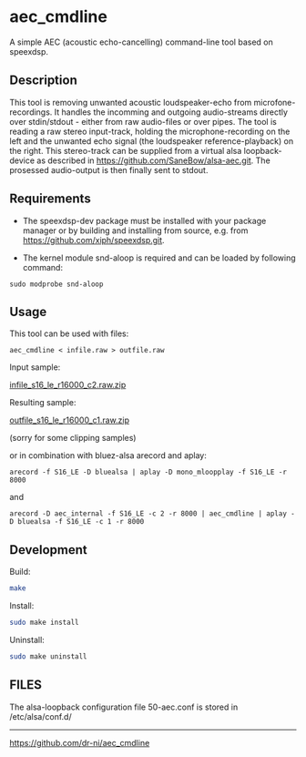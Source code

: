 # aec_cmdline
A simple AEC (acoustic echo-cancelling) command-line tool based on speexdsp.

## Description

This tool is removing unwanted acoustic loudspeaker-echo from microfone-recordings. It handles the incomming and outgoing audio-streams directly over stdin/stdout - either from raw audio-files or over pipes. The tool is reading a raw stereo input-track, holding the microphone-recording on the left and the unwanted echo signal (the loudspeaker reference-playback) on the right. This stereo-track can be supplied from a virtual alsa loopback-device as described in https://github.com/SaneBow/alsa-aec.git. The prosessed audio-output is then finally sent to stdout.

## Requirements

- The speexdsp-dev package must be installed with your package manager or by building and installing from source, e.g. from https://github.com/xiph/speexdsp.git.

- The kernel module snd-aloop is required and can be loaded by following command:

```
sudo modprobe snd-aloop
```


## Usage

This tool can be used with files:

```
aec_cmdline < infile.raw > outfile.raw
```

Input sample:

[infile_s16_le_r16000_c2.raw.zip](https://github.com/Arkq/bluez-alsa/files/8037121/infile_s16_le_r16000_c2.raw.zip)

Resulting sample:

[outfile_s16_le_r16000_c1.raw.zip](https://github.com/Arkq/bluez-alsa/files/8037159/outfile_s16_le_r16000_c1.raw.zip)

(sorry for some clipping samples)

or in combination with bluez-alsa arecord and aplay:

```
arecord -f S16_LE -D bluealsa | aplay -D mono_mloopplay -f S16_LE -r 8000
```

and

```
arecord -D aec_internal -f S16_LE -c 2 -r 8000 | aec_cmdline | aplay -D bluealsa -f S16_LE -c 1 -r 8000
```


## Development

Build:
```sh
make
```

Install:
```sh
sudo make install
```

Uninstall:
```sh
sudo make uninstall
```

## FILES

The alsa-loopback configuration file 50-aec.conf is stored in /etc/alsa/conf.d/

----

https://github.com/dr-ni/aec_cmdline

